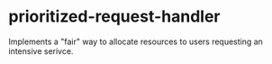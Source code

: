 # prioritized-request-handler
Implements a "fair" way to allocate resources to users requesting an intensive serivce.
